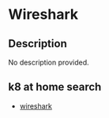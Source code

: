 # Wireshark

## Description

No description provided.

## k8 at home search

- [wireshark](https://nanne.dev/k8s-at-home-search/#/wireshark)
